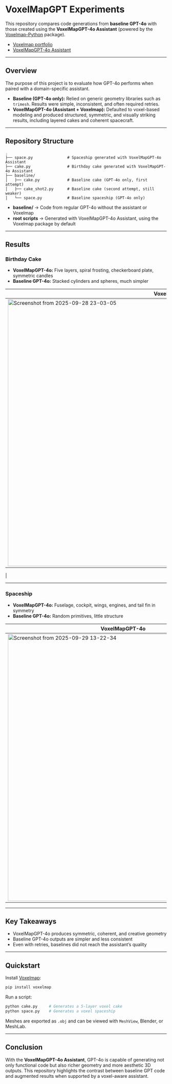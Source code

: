 # VoxelMapGPT Experiments

This repository compares code generations from **baseline GPT-4o** with those created using the **VoxelMapGPT-4o Assistant** (powered by the [Voxelmap-Python](https://github.com/moxilang/voxelmap) package).

* [Voxelmap portfolio](https://voxelmap.vercel.app)
* [VoxelMapGPT-4o Assistant](https://chatgpt.com/g/g-SYS9BBhP8-voxelmapgpt-v5-1)

---

## Overview

The purpose of this project is to evaluate how GPT-4o performs when paired with a domain-specific assistant.

* **Baseline (GPT-4o only):** Relied on generic geometry libraries such as `trimesh`. Results were simple, inconsistent, and often required retries.
* **VoxelMapGPT-4o (Assistant + Voxelmap):** Defaulted to voxel-based modeling and produced structured, symmetric, and visually striking results, including layered cakes and coherent spacecraft.

---

## Repository Structure

```
.
├── space.py               # Spaceship generated with VoxelMapGPT-4o Assistant
├── cake.py                # Birthday cake generated with VoxelMapGPT-4o Assistant
├── baseline/
│   ├── cake.py            # Baseline cake (GPT-4o only, first attempt)
│   ├── cake_shot2.py      # Baseline cake (second attempt, still weaker)
│   └── space.py           # Baseline spaceship (GPT-4o only)
```

* **baseline/** → Code from regular GPT-4o without the assistant or Voxelmap
* **root scripts** → Generated with VoxelMapGPT-4o Assistant, using the Voxelmap package by default

---

## Results

### Birthday Cake

* **VoxelMapGPT-4o:** Five layers, spiral frosting, checkerboard plate, symmetric candles
* **Baseline GPT-4o:** Stacked cylinders and spheres, much simpler


| VoxelMapGPT-4o                             | Baseline GPT-4o                          |
| ---------------------------------------- | ---------------------------------------- |
| <img width="1052" height="834" alt="Screenshot from 2025-09-28 23-03-05" src="https://github.com/user-attachments/assets/d158b980-8f5f-4c1e-8847-7c8f0c7faabb" /> | <img width="867" height="815" alt="Screenshot from 2025-09-28 23-04-04" src="https://github.com/user-attachments/assets/ed49ab7a-b487-4890-9596-3fbedd87b750" />
 |

---

### Spaceship

* **VoxelMapGPT-4o:** Fuselage, cockpit, wings, engines, and tail fin in symmetry
* **Baseline GPT-4o:** Random primitives, little structure

| VoxelMapGPT-4o | Baseline GPT-4o |
| -------------- | --------------- |
| <img width="720" height="834" alt="Screenshot from 2025-09-29 13-22-34" src="https://github.com/user-attachments/assets/9a7ae6b3-4e72-4324-a79a-99f889e4fde9" /> | <img width="719" height="827" alt="Screenshot from 2025-09-29 13-22-29" src="https://github.com/user-attachments/assets/9f50f21f-9997-4701-bbd1-c1c906ac2af1" /> |

---

## Key Takeaways

* VoxelMapGPT-4o produces symmetric, coherent, and creative geometry
* Baseline GPT-4o outputs are simpler and less consistent
* Even with retries, baselines did not reach the assistant’s quality

---

## Quickstart

Install [Voxelmap](https://github.com/moxilang/voxelmap):

```bash
pip install voxelmap
```

Run a script:

```bash
python cake.py     # Generates a 5-layer voxel cake
python space.py    # Generates a voxel spaceship
```

Meshes are exported as `.obj` and can be viewed with `MeshView`, Blender, or MeshLab.


---

## Conclusion

With the **VoxelMapGPT-4o Assistant**, GPT-4o is capable of generating not only functional code but also richer geometry and more aesthetic 3D outputs. This repository highlights the contrast between baseline GPT code and augmented results when supported by a voxel-aware assistant.
